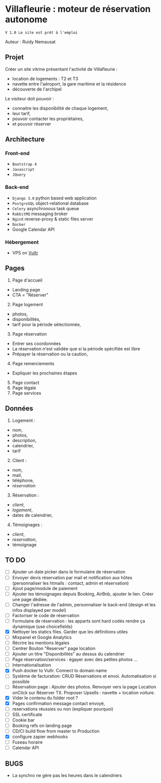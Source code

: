 # Villafleurie : moteur de réservation autonome

<!-- [![Travis](https://travis-ci.com/rjNemo/villafleurie.svg?branch=master)](https://travis-ci.com/rjNemo/villafleurie.svg?branch=master) -->

`V 1.0 Le site est prêt à l'emploi`

Auteur : Ruidy Nemausat

## Projet

Créer un site vitrine présentant l'activité de Villafleurie :

- location de logements : T2 et T3
- navette entre l'aéroport, la gare maritime et la résidence
- découverte de l'archipel

Le visiteur doit pouvoir :

- connaitre les disponibilité de chaque logement,
- leur tarif,
- pouvoir contacter les propriétaires,
- et pouvoir réserver

## Architecture

### Front-end

- `Bootstrap 4`
- `Javascript`
- `JQuery`

### Back-end

- `Django 3.0` python based web application
- `PostgreSQL` object-relational database
- `Celery` asynchronous task queue
- `RabbitMQ` messaging broker
- `NginX` reverse-proxy & static files server
- `Docker`
- Google Calendar API

### Hébergement

- VPS on [Vultr](https://my.vultr.com/subs/?SUBID=32140017)

## Pages

1. Page d'accueil

- Landing page
- CTA = "Réserver"

2. Page logement

- photos,
- disponibilités,
- tarif pour la période sélectionnée,

3. Page réservation

- Entrer ses coordonnées
- La réservation n'est validée que si la période spécifiée est libre
- Prépayer la réservation ou la caution,

4. Page remerciements

- Expliquer les prochaines étapes

5. Page contact
6. Page légale
7. Page services

## Données

1. Logement :

- nom,
- photos,
- description,
- calendrier,
- tarif

2. Client :

- nom,
- mail,
- téléphone,
- _réservation_

3. Réservation :

- _client_,
- _logement_,
- dates de calendrier,

4. Témoignages :

- _client_,
- _reservation_,
- témoignage

## TO DO

- [ ] Ajouter un date picker dans le formulaire de réservation
- [ ] Envoyer devis réservation par mail et notification aux hôtes (personnaliser les htmails : contact, admin et réservation)
- [ ] Ajout page/module de paiement
- [ ] Ajouter les témoignages depuis Booking, AirBnb, ajouter le lien. Créer une page dédiée.
- [ ] Changer l'adresse de l'admin, personnaliser le back-end (design et les infos displayed per model)
- [ ] Factoriser le code de réservation
- [ ] Formulaire de réservation : les apparts sont hard codés rendre ça dynamique (use choicefields)
- [x] Nettoyer les statics files. Garder que les définitions utiles
- [ ] Mixpanel et Google Analytics
- [ ] Récrire les mentions légales
- [ ] Centrer Bouton "Reserver" page location
- [ ] Ajouter un titre "Disponibilités" au dessus du calendrier
- [ ] Page réservation/services : égayer avec des petites photos …
- [ ] Internationalisation
- [x] Push docker to Vultr. Connect to domain name
- [ ] Système de facturation: CRUD Réservations et envoi. Automatisation si possible
- [ ] Réservation page : Ajouter des photos. Renvoyer vers la page Location onClick sur Réserver TX. Proposer Upsells : navette + location voiture.
- [x] Vider le contenu du folder root ?
- [x] Pages confirmation message contact envoyé,
- [ ] reservations réussies ou non (expliquer pourquoi)
- [ ] SSL certificate
- [ ] Cookie bar
- [ ] Booking refs on landing page
- [ ] CD/CI build flow from master to Production
- [x] configure zapier webhooks
- [ ] Fuseau horaire
- [ ] Calendar API

## BUGS

- La synchro ne gère pas les heures dans le calendriers
